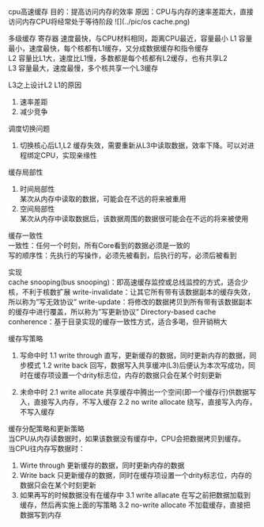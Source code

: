 cpu高速缓存
目的：提高访问内存的效率
原因：CPU与内存的速率差距大，直接访问内存CPU将经常处于等待阶段
![](../pic/os cache.png)

多级缓存
寄存器 速度最快，与CPU材料相同，距离CPU最近，容量最小
L1 容量最小，速度最快，每个核都有L1缓存，又分成数据缓存和指令缓存  
L2 容量比L1大，速度比L1慢，多数都是每个核都有L2缓存，也有共享L2  
L3 容量最大，速度最慢，多个核共享一个L3缓存  

L3之上设计L2 L1的原因
1. 速率差距
2. 减少竞争

调度切换问题
1. 切换核心后L1,L2 缓存失效，需要重新从L3中读取数据，效率下降。可以对进程绑定CPU，实现亲缘性

缓存局部性
1. 时间局部性  
某次从内存中读取的数据，可能会在不远的将来被重用
2. 空间局部性  
某次从内存中读取数据后，该数据周围的数据很可能会在不远的将来被使用

缓存一致性  
一致性：任何一个时刻，所有Core看到的数据必须是一致的  
写的顺序性：先执行的写操作，必须先被看到，后执行的写，必须后被看到

实现  
cache snooping(bus snooping)：即高速缓存监控或总线监控的方式，适合少核，不利于核数扩展
    write-invalidate：让其它所有带有该数据副本的缓存失效，所以称为”写无效协议”
    write-update：将修改的数据拷贝到所有带有该数据副本的缓存中进行覆盖，所以称为”写更新协议”
Directory-based cache conherence：基于目录实现的缓存一致性方式，适合多喝，但开销稍大

缓存写策略
1. 写命中时
    1.1 write through 直写，更新缓存的数据，同时更新内存的数据，同步模式
    1.2 write back 回写，数据写入共享缓冲(L3)后便认为本次写成功，同时在缓存项设置一个drity标志位，内存的数据只会在某个时刻更新
    
2. 未命中时
    2.1 write allocate 共享缓存中腾出一个空间(即一个缓存行)供数据写入，直接写入内存，不写入缓存
    2.2 no write allocate 绕写，直接写入内存，不写入缓存

缓存分配策略和更新策略  
当CPU从内存读数据时，如果该数据没有缓存中，CPU会把数据拷贝到缓存。  
当CPU往内存写数据时：
1. Wirte through 更新缓存的数据，同时更新内存的数据
2. Write back 只更新缓存的数据，同时在缓存项设置一个drity标志位，内存的数据只会在某个时刻更新
3. 如果再写的时候数据没有在缓存中
    3.1 write allacate 在写之前把数据加载到缓存，然后再实施上面的写策略
    3.2 no-write allocate 不加载缓存，直接把数据写到内存
